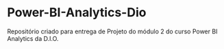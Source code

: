 # Power-BI-Analytics-Dio
Repositório criado para entrega de Projeto do módulo 2 do curso Power BI Analytics da D.I.O.
